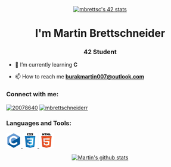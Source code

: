 <div align="center">  
<a href="https://github.com/JaeSeoKim/badge42"><img src="https://badge42.vercel.app/api/v2/cl8vu6qy400210glbg0qg34io/stats?cursusId=21&coalitionId=234" alt="mbrettsc's 42 stats"/></a>
</div>
<h1 align="center">I'm Martin Brettschneider</h1>
<h3 align="center">42 Student</h3>

- 🌱 I’m currently learning **C**

- 📫 How to reach me **burakmartin007@outlook.com**

<h3 align="left">Connect with me:</h3>
<p align="left">
<a href="https://stackoverflow.com/users/20078640" target="blank"><img align="center" src="https://raw.githubusercontent.com/rahuldkjain/github-profile-readme-generator/master/src/images/icons/Social/stack-overflow.svg" alt="20078640" height="30" width="40" /></a>
<a href="https://instagram.com/mbrettschneiderr" target="blank"><img align="center" src="https://raw.githubusercontent.com/rahuldkjain/github-profile-readme-generator/master/src/images/icons/Social/instagram.svg" alt="mbrettschneiderr" height="30" width="40" /></a>
</p>

<h3 align="left">Languages and Tools:</h3>
<p align="left"> <a href="https://www.cprogramming.com/" target="_blank" rel="noreferrer"> <img src="https://raw.githubusercontent.com/devicons/devicon/master/icons/c/c-original.svg" alt="c" width="40" height="40"/> </a> <a href="https://www.w3schools.com/css/" target="_blank" rel="noreferrer"> <img src="https://raw.githubusercontent.com/devicons/devicon/master/icons/css3/css3-original-wordmark.svg" alt="css3" width="40" height="40"/> </a> <a href="https://www.w3.org/html/" target="_blank" rel="noreferrer"> <img src="https://raw.githubusercontent.com/devicons/devicon/master/icons/html5/html5-original-wordmark.svg" alt="html5" width="40" height="40"/> </a> </p>
<div align="center">  
<div align="center">  

[![Martin's github stats](https://github-readme-stats.vercel.app/api?username=MartinBrettschneider&title_color=fff&icon_color=8B959E&text_color=9f9f9f&bg_color=0E1217)](https://github.com/martinbrettschneider/martinbrettschneider)  
</div> 

<div align="center"> 

